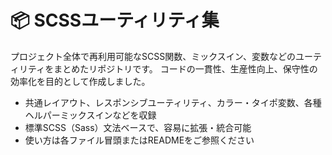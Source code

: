 # 📦 SCSSユーティリティ集

プロジェクト全体で再利用可能なSCSS関数、ミックスイン、変数などのユーティリティをまとめたリポジトリです。
コードの一貫性、生産性向上、保守性の効率化を目的として作成しました。

* 共通レイアウト、レスポンシブユーティリティ、カラー・タイポ変数、各種ヘルパーミックスインなどを収録
* 標準SCSS（Sass）文法ベースで、容易に拡張・統合可能
* 使い方は各ファイル冒頭またはREADMEをご参照ください

